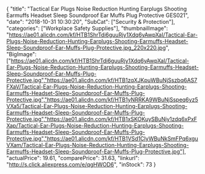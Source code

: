 {
	"title": "Tactical Ear Plugs Noise Reduction Hunting Earplugs Shooting Earmuffs Headset Sleep Soundproof Ear Muffs Plug Protective GES021",
	"date": "2018-10-31 10:30:20",
	"SubCat": ["Security & Protection"],
	"categories": ["Workplace Safety Supplies"],
	"thumbnailImage": "https://ae01.alicdn.com/kf/HTB1ShrTdi6guuRjy1Xdq6yAwpXaI/Tactical-Ear-Plugs-Noise-Reduction-Hunting-Earplugs-Shooting-Earmuffs-Headset-Sleep-Soundproof-Ear-Muffs-Plug-Protective.jpg_220x220.jpg",
	"BigImage": ["https://ae01.alicdn.com/kf/HTB1ShrTdi6guuRjy1Xdq6yAwpXaI/Tactical-Ear-Plugs-Noise-Reduction-Hunting-Earplugs-Shooting-Earmuffs-Headset-Sleep-Soundproof-Ear-Muffs-Plug-Protective.jpg","https://ae01.alicdn.com/kf/HTB1zqXJKpuWBuNjSszbq6AS7FXaV/Tactical-Ear-Plugs-Noise-Reduction-Hunting-Earplugs-Shooting-Earmuffs-Headset-Sleep-Soundproof-Ear-Muffs-Plug-Protective.jpg","https://ae01.alicdn.com/kf/HTB1yNRRKA9WBuNjSspeq6yz5VXa5/Tactical-Ear-Plugs-Noise-Reduction-Hunting-Earplugs-Shooting-Earmuffs-Headset-Sleep-Soundproof-Ear-Muffs-Plug-Protective.jpg","https://ae01.alicdn.com/kf/HTB1xSKOKuySBuNjy1zdq6xPxFXap/Tactical-Ear-Plugs-Noise-Reduction-Hunting-Earplugs-Shooting-Earmuffs-Headset-Sleep-Soundproof-Ear-Muffs-Plug-Protective.jpg","https://ae01.alicdn.com/kf/HTB1VSd1ClyWBuNkSmFPq6xguVXam/Tactical-Ear-Plugs-Noise-Reduction-Hunting-Earplugs-Shooting-Earmuffs-Headset-Sleep-Soundproof-Ear-Muffs-Plug-Protective.jpg"],
	"actualPrice": 19.61,
	"comparePrice": 31.63,
	"linkurl": "http://s.click.aliexpress.com/e/qgHWOD6",
	"inStock": 73
}
